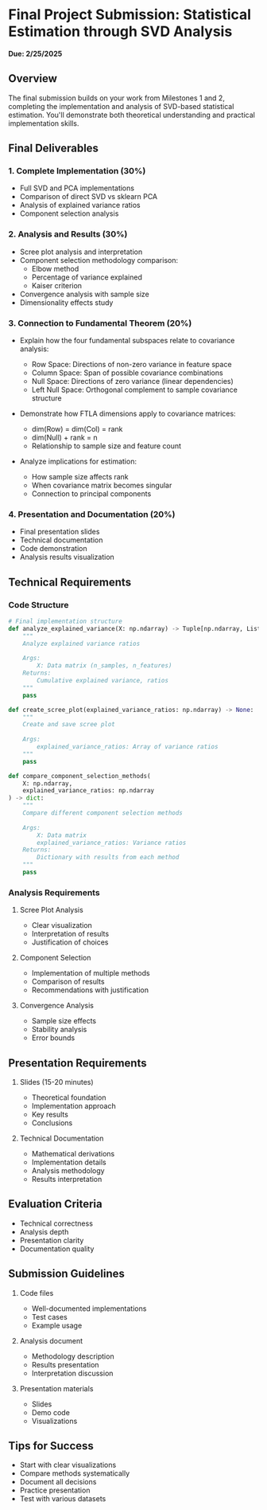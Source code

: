 # Final Project Submission: Statistical Estimation through SVD Analysis
**Due: 2/25/2025**

## Overview
The final submission builds on your work from Milestones 1 and 2, completing the implementation and analysis of SVD-based statistical estimation. You'll demonstrate both theoretical understanding and practical implementation skills.

## Final Deliverables

### 1. Complete Implementation (30%)
- Full SVD and PCA implementations
- Comparison of direct SVD vs sklearn PCA
- Analysis of explained variance ratios
- Component selection analysis

### 2. Analysis and Results (30%)
- Scree plot analysis and interpretation
- Component selection methodology comparison:
  * Elbow method
  * Percentage of variance explained
  * Kaiser criterion
- Convergence analysis with sample size
- Dimensionality effects study

### 3. Connection to Fundamental Theorem (20%)
- Explain how the four fundamental subspaces relate to covariance analysis:
  * Row Space: Directions of non-zero variance in feature space
  * Column Space: Span of possible covariance combinations
  * Null Space: Directions of zero variance (linear dependencies)
  * Left Null Space: Orthogonal complement to sample covariance structure

- Demonstrate how FTLA dimensions apply to covariance matrices:
  * dim(Row) = dim(Col) = rank
  * dim(Null) + rank = n
  * Relationship to sample size and feature count

- Analyze implications for estimation:
  * How sample size affects rank
  * When covariance matrix becomes singular
  * Connection to principal components

### 4. Presentation and Documentation (20%)
- Final presentation slides
- Technical documentation
- Code demonstration
- Analysis results visualization

## Technical Requirements

### Code Structure
```python
# Final implementation structure
def analyze_explained_variance(X: np.ndarray) -> Tuple[np.ndarray, List[float]]:
    """
    Analyze explained variance ratios
    
    Args:
        X: Data matrix (n_samples, n_features)
    Returns:
        Cumulative explained variance, ratios
    """
    pass

def create_scree_plot(explained_variance_ratios: np.ndarray) -> None:
    """
    Create and save scree plot
    
    Args:
        explained_variance_ratios: Array of variance ratios
    """
    pass

def compare_component_selection_methods(
    X: np.ndarray,
    explained_variance_ratios: np.ndarray
) -> dict:
    """
    Compare different component selection methods
    
    Args:
        X: Data matrix
        explained_variance_ratios: Variance ratios
    Returns:
        Dictionary with results from each method
    """
    pass
```

### Analysis Requirements
1. Scree Plot Analysis
   - Clear visualization
   - Interpretation of results
   - Justification of choices

2. Component Selection
   - Implementation of multiple methods
   - Comparison of results
   - Recommendations with justification

3. Convergence Analysis
   - Sample size effects
   - Stability analysis
   - Error bounds

## Presentation Requirements
1. Slides (15-20 minutes)
   - Theoretical foundation
   - Implementation approach
   - Key results
   - Conclusions

2. Technical Documentation
   - Mathematical derivations
   - Implementation details
   - Analysis methodology
   - Results interpretation

## Evaluation Criteria
- Technical correctness
- Analysis depth
- Presentation clarity
- Documentation quality

## Submission Guidelines
1. Code files
   - Well-documented implementations
   - Test cases
   - Example usage

2. Analysis document
   - Methodology description
   - Results presentation
   - Interpretation discussion

3. Presentation materials
   - Slides
   - Demo code
   - Visualizations

## Tips for Success
- Start with clear visualizations
- Compare methods systematically
- Document all decisions
- Practice presentation
- Test with various datasets
